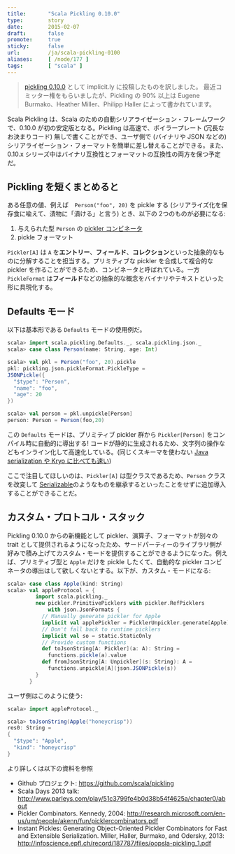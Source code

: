 ```yaml
---
title:       "Scala Pickling 0.10.0"
type:        story
date:        2015-02-07
draft:       false
promote:     true
sticky:      false
url:         /ja/scala-pickling-0100
aliases:     [ /node/177 ]
tags:        [ "scala" ]
---
```


  [Kennedy]: http://research.microsoft.com/pubs/64036/picklercombinators.pdf
  [Miller]: http://infoscience.epfl.ch/record/187787/files/oopsla-pickling_1.pdf
  [Pickling]: https://github.com/scala/pickling
  [1]: http://docs.oracle.com/javase/7/docs/api/java/io/Serializable.html

> [pickling 0.10.0](http://notes.implicit.ly/post/110275857699/pickling-0-10-0) として implicit.ly に投稿したものを訳しました。
> 最近コミッター権をもらいましたが、Pickling の 90% 以上は Eugene Burmako、Heather Miller、Philipp Haller によって書かれています。

Scala Pickling は、Scala のための自動シリアライゼーション・フレームワークで、0.10.0 が初の安定版となる。Pickling は高速で、ボイラープレート (冗長なお決まりコード) 無しで書くことができ、ユーザ側で (バイナリや JSON などの) シリアライゼーション・フォーマットを簡単に差し替えることができる。また、0.10.x シリーズ中はバイナリ互換性とフォーマットの互換性の両方を保つ予定だ。

## Pickling を短くまとめると

ある任意の値、例えば　`Person("foo", 20)` を pickle する (シリアライズ化を保存食に喩えて、漬物に「漬ける」と言う) とき、以下の 2つのものが必要になる:

1. 与えられた型 `Person` の [pickler コンビネータ][Kennedy]
2. pickle フォーマット

`Pickler[A]` は `A` を**エントリー**、**フィールド**、**コレクション**といった抽象的なものに分解することを担当する。プリミティブな pickler を合成して複合的な pickler を作ることができるため、コンビネータと呼ばれている。一方 `PickleFormat` は**フィールド**などの抽象的な概念をバイナリやテキストといった形に具現化する。

## Defaults モード

以下は基本形である `Defaults` モードの使用例だ。

```scala
scala> import scala.pickling.Defaults._, scala.pickling.json._
scala> case class Person(name: String, age: Int)

scala> val pkl = Person("foo", 20).pickle
pkl: pickling.json.pickleFormat.PickleType =
JSONPickle({
  "$type": "Person",
  "name": "foo",
  "age": 20
})

scala> val person = pkl.unpickle[Person]
person: Person = Person(foo,20)
```

この `Defaults` モードは、プリミティブ pickler 群から `Pickler[Person]` をコンパイル時に自動的に導出する!
コードが静的に生成されるため、文字列の操作などもインライン化して高速化している。(同じくスキーマを使わない [Java serialization や Kryo に比べても速い][Miller])

ここで注目してほしいのは、`Pickler[A]` は型クラスであるため、`Person` クラスを改変して [Serializable][1]のようなものを継承するといったことをせずに追加導入することができることだ。

## カスタム・プロトコル・スタック

Pickling 0.10.0 からの新機能として pickler、演算子、フォーマットが別々の trait として提供されるようになったため、サードパーティーのライブラリ側が好みで積み上げてカスタム・モードを提供することができるようになった。例えば、プリミティブ型と `Apple` だけを pickle したくて、自動的な pickler コンビネータの導出はして欲しくないとする。以下が、カスタム・モードになる:

```scala
scala> case class Apple(kind: String)
scala> val appleProtocol = {
         import scala.pickling._
         new pickler.PrimitivePicklers with pickler.RefPicklers
             with json.JsonFormats {
           // Manually generate pickler for Apple
           implicit val applePickler = PicklerUnpickler.generate[Apple]
           // Don't fall back to runtime picklers
           implicit val so = static.StaticOnly
           // Provide custom functions
           def toJsonString[A: Pickler](a: A): String =
             functions.pickle(a).value
           def fromJsonString[A: Unpickler](s: String): A =
             functions.unpickle[A](json.JSONPickle(s))
         }
       }
```

ユーザ側はこのように使う:

```scala
scala> import appleProtocol._

scala> toJsonString(Apple("honeycrisp"))
res0: String =
{
  "$type": "Apple",
  "kind": "honeycrisp"
}
```

より詳しくは以下の資料を参照

- Github プロジェクト: https://github.com/scala/pickling
- Scala Days 2013 talk: http://www.parleys.com/play/51c3799fe4b0d38b54f4625a/chapter0/about
- Pickler Combinators. Kennedy, 2004: http://research.microsoft.com/en-us/um/people/akenn/fun/picklercombinators.pdf
- Instant Pickles: Generating Object-Oriented Pickler Combinators for Fast and Extensible Serialization. Miller, Haller, Burmako, and Odersky, 2013: http://infoscience.epfl.ch/record/187787/files/oopsla-pickling_1.pdf
